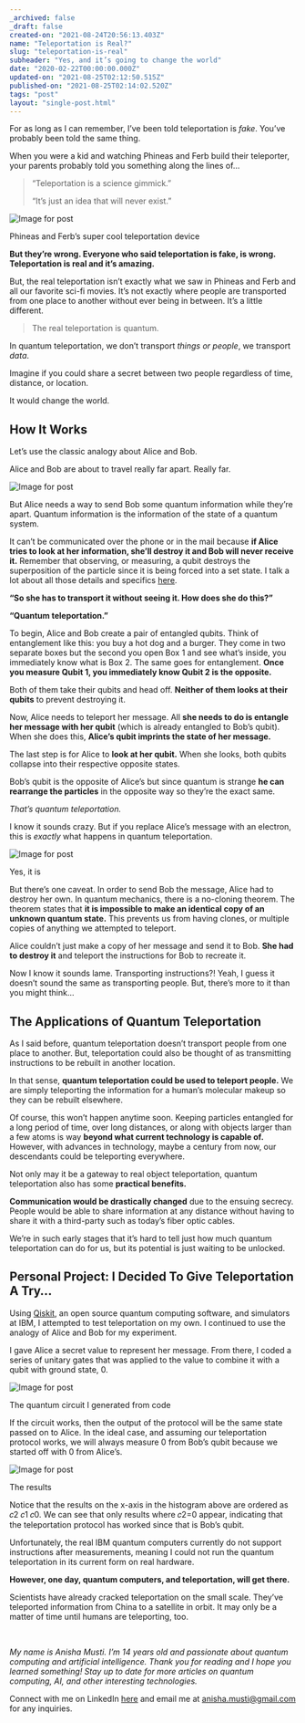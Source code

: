 ```yaml
---
_archived: false
_draft: false
created-on: "2021-08-24T20:56:13.403Z"
name: "Teleportation is Real?"
slug: "teleportation-is-real"
subheader: "Yes, and it’s going to change the world"
date: "2020-02-22T00:00:00.000Z"
updated-on: "2021-08-25T02:12:50.515Z"
published-on: "2021-08-25T02:14:02.520Z"
tags: "post"
layout: "single-post.html"
---
```


For as long as I can remember, I’ve been told teleportation is _fake_. You’ve probably been told the same thing.

When you were a kid and watching Phineas and Ferb build their teleporter, your parents probably told you something along the lines of…

> “Teleportation is a science gimmick.”  
>   
> “It’s just an idea that will never exist.”

![Image for post](https://uploads-ssl.webflow.com/61241da8381f9c35320e4962/61255ca49f5a0c59edf234a8_0*2b-Ef9o01wYLQmGY.jpeg)

Phineas and Ferb’s super cool teleportation device

**But they’re wrong. Everyone who said teleportation is fake, is wrong. Teleportation is real and it’s amazing.**

But, the real teleportation isn’t exactly what we saw in Phineas and Ferb and all our favorite sci-fi movies. It’s not exactly where people are transported from one place to another without ever being in between. It’s a little different.

> The real teleportation is quantum.

In quantum teleportation, we don’t transport _things or people_, we transport _data_.

Imagine if you could share a secret between two people regardless of time, distance, or location.

It would change the world.

How It Works
------------

Let’s use the classic analogy about Alice and Bob.

Alice and Bob are about to travel really far apart. Really far.

![Image for post](https://uploads-ssl.webflow.com/61241da8381f9c35320e4962/61255ca47801281228002a00_0*dx3XC2OYibJEQ92L.gif)

But Alice needs a way to send Bob some quantum information while they’re apart. Quantum information is the information of the state of a quantum system.

It can’t be communicated over the phone or in the mail because **if Alice tries to look at her information, she’ll destroy it and Bob will never receive it.** Remember that observing, or measuring, a qubit destroys the superposition of the particle since it is being forced into a set state. I talk a lot about all those details and specifics [here](https://medium.com/@anishamusti/what-is-quantum-computing-heres-what-you-need-to-know-4f63b95ffeb5).

**“So she has to transport it without seeing it. How does she do this?”**

**“Quantum teleportation.”**

To begin, Alice and Bob create a pair of entangled qubits. Think of entanglement like this: you buy a hot dog and a burger. They come in two separate boxes but the second you open Box 1 and see what’s inside, you immediately know what is Box 2. The same goes for entanglement. **Once you measure Qubit 1, you immediately know Qubit 2 is the opposite.**

Both of them take their qubits and head off. **Neither of them looks at their qubits** to prevent destroying it.

Now, Alice needs to teleport her message. All **she needs to do is entangle her message with her qubit** (which is already entangled to Bob’s qubit). When she does this, **Alice’s qubit imprints the state of her message.**

The last step is for Alice to **look at her qubit.** When she looks, both qubits collapse into their respective opposite states.

Bob’s qubit is the opposite of Alice’s but since quantum is strange **he can rearrange the particles** in the opposite way so they’re the exact same.

_That’s quantum teleportation._

I know it sounds crazy. But if you replace Alice’s message with an electron, this is _exactly_ what happens in quantum teleportation.

![Image for post](https://uploads-ssl.webflow.com/61241da8381f9c35320e4962/61255ca42219ee454be2a9d1_0*b5T2DJ1FAMTygp2s.gif)

Yes, it is

But there’s one caveat. In order to send Bob the message, Alice had to destroy her own. In quantum mechanics, there is a no-cloning theorem. The theorem states that **it is impossible to make an identical copy of an unknown quantum state.** This prevents us from having clones, or multiple copies of anything we attempted to teleport.

Alice couldn’t just make a copy of her message and send it to Bob. **She had to destroy it** and teleport the instructions for Bob to recreate it.

Now I know it sounds lame. Transporting instructions?! Yeah, I guess it doesn’t sound the same as transporting people. But, there’s more to it than you might think…

The Applications of Quantum Teleportation
-----------------------------------------

As I said before, quantum teleportation doesn’t transport people from one place to another. But, teleportation could also be thought of as transmitting instructions to be rebuilt in another location.

In that sense, **quantum teleportation could be used to teleport people.** We are simply teleporting the information for a human’s molecular makeup so they can be rebuilt elsewhere.

Of course, this won’t happen anytime soon. Keeping particles entangled for a long period of time, over long distances, or along with objects larger than a few atoms is way **beyond what current technology is capable of.** However, with advances in technology, maybe a century from now, our descendants could be teleporting everywhere.

Not only may it be a gateway to real object teleportation, quantum teleportation also has some **practical benefits.**

**Communication would be drastically changed** due to the ensuing secrecy. People would be able to share information at any distance without having to share it with a third-party such as today’s fiber optic cables.

We’re in such early stages that it’s hard to tell just how much quantum teleportation can do for us, but its potential is just waiting to be unlocked.

Personal Project: I Decided To Give Teleportation A Try…
--------------------------------------------------------

Using [Qiskit](https://qiskit.org/), an open source quantum computing software, and simulators at IBM, I attempted to test teleportation on my own. I continued to use the analogy of Alice and Bob for my experiment.

I gave Alice a secret value to represent her message. From there, I coded a series of unitary gates that was applied to the value to combine it with a qubit with ground state, 0.

![Image for post](https://uploads-ssl.webflow.com/61241da8381f9c35320e4962/61255ca4e880af3c3435b66d_1*uS8G5mr0xt4c7sFNiZEUMg.png)

The quantum circuit I generated from code

If the circuit works, then the output of the protocol will be the same state passed on to Alice. In the ideal case, and assuming our teleportation protocol works, we will always measure 0 from Bob’s qubit because we started off with 0 from Alice’s.

![Image for post](https://uploads-ssl.webflow.com/61241da8381f9c35320e4962/61255ca41728007154dcba10_1*1OkZfRQla6zc-7f8shxETw.png)

The results

Notice that the results on the x-axis in the histogram above are ordered as 𝑐2 𝑐1 𝑐0. We can see that only results where 𝑐2=0 appear, indicating that the teleportation protocol has worked since that is Bob’s qubit.

Unfortunately, the real IBM quantum computers currently do not support instructions after measurements, meaning I could not run the quantum teleportation in its current form on real hardware.

**However, one day, quantum computers, and teleportation, will get there.**

Scientists have already cracked teleportation on the small scale. They’ve teleported information from China to a satellite in orbit. It may only be a matter of time until humans are teleporting, too.

‍

_My name is Anisha Musti. I’m 14 years old and passionate about quantum computing and artificial intelligence. Thank you for reading and I hope you learned something! Stay up to date for more articles on quantum computing, AI, and other interesting technologies._

Connect with me on LinkedIn [here](https://www.linkedin.com/in/anisha-musti-056703180/) and email me at anisha.musti@gmail.com for any inquiries.
